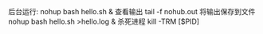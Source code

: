 后台运行:
nohup bash hello.sh &
查看输出
tail -f nohub.out
将输出保存到文件
nohup bash hello.sh >hello.log &
杀死进程
kill -TRM [$PID]


